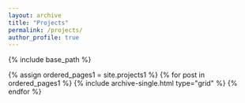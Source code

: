 ```yaml
---
layout: archive
title: "Projects"
permalink: /projects/
author_profile: true
---
```


{% include base_path %}

{% assign ordered_pages1 = site.projects1 %}
{% for post in ordered_pages1 %} {% include archive-single.html type="grid" %} {% endfor %}